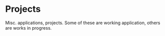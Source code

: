 # Projects
Misc. applications, projects. Some of these are working application, others are works in progress.
